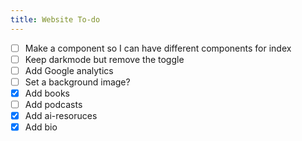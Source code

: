 ```yaml
---
title: Website To-do
---
```


- [ ] Make a component so I can have different components for index
- [ ] Keep darkmode but remove the toggle
- [ ] Add Google analytics
- [ ] Set a background image? 
- [x] Add books
- [ ] Add podcasts
- [x] Add ai-resoruces
- [x] Add bio